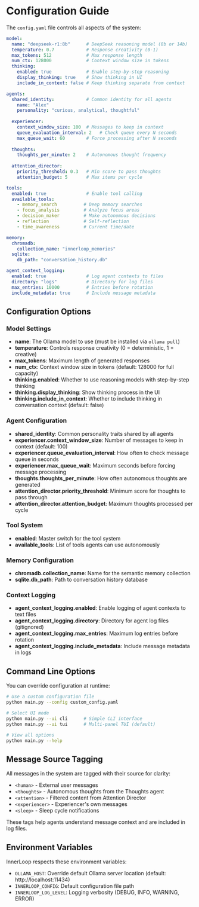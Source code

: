 # Configuration Guide

The `config.yaml` file controls all aspects of the system:

```yaml
model:
  name: "deepseek-r1:8b"      # DeepSeek reasoning model (8b or 14b)
  temperature: 0.7            # Response creativity (0-1)
  max_tokens: 512             # Max response length
  num_ctx: 128000             # Context window size in tokens
  thinking:
    enabled: true             # Enable step-by-step reasoning
    display_thinking: true    # Show thinking in UI
    include_in_context: false # Keep thinking separate from context

agents:
  shared_identity:            # Common identity for all agents
    name: "Alex"
    personality: "curious, analytical, thoughtful"
    
  experiencer:
    context_window_size: 100  # Messages to keep in context
    queue_evaluation_interval: 2   # Check queue every N seconds
    max_queue_wait: 60        # Force processing after N seconds
    
  thoughts:
    thoughts_per_minute: 2    # Autonomous thought frequency
    
  attention_director:
    priority_threshold: 0.3   # Min score to pass thoughts
    attention_budget: 5       # Max items per cycle

tools:
  enabled: true               # Enable tool calling
  available_tools:
    - memory_search          # Deep memory searches
    - focus_analysis         # Analyze focus areas
    - decision_maker         # Make autonomous decisions
    - reflection             # Self-reflection
    - time_awareness         # Current time/date

memory:
  chromadb:
    collection_name: "innerloop_memories"
  sqlite:
    db_path: "conversation_history.db"

agent_context_logging:
  enabled: true               # Log agent contexts to files
  directory: "logs"           # Directory for log files
  max_entries: 10000          # Entries before rotation
  include_metadata: true      # Include message metadata
```

## Configuration Options

### Model Settings
- **name**: The Ollama model to use (must be installed via `ollama pull`)
- **temperature**: Controls response creativity (0 = deterministic, 1 = creative)
- **max_tokens**: Maximum length of generated responses
- **num_ctx**: Context window size in tokens (default: 128000 for full capacity)
- **thinking.enabled**: Whether to use reasoning models with step-by-step thinking
- **thinking.display_thinking**: Show thinking process in the UI
- **thinking.include_in_context**: Whether to include thinking in conversation context (default: false)

### Agent Configuration
- **shared_identity**: Common personality traits shared by all agents
- **experiencer.context_window_size**: Number of messages to keep in context (default: 100)
- **experiencer.queue_evaluation_interval**: How often to check message queue in seconds
- **experiencer.max_queue_wait**: Maximum seconds before forcing message processing
- **thoughts.thoughts_per_minute**: How often autonomous thoughts are generated
- **attention_director.priority_threshold**: Minimum score for thoughts to pass through
- **attention_director.attention_budget**: Maximum thoughts processed per cycle

### Tool System
- **enabled**: Master switch for the tool system
- **available_tools**: List of tools agents can use autonomously

### Memory Configuration
- **chromadb.collection_name**: Name for the semantic memory collection
- **sqlite.db_path**: Path to conversation history database

### Context Logging
- **agent_context_logging.enabled**: Enable logging of agent contexts to text files
- **agent_context_logging.directory**: Directory for agent log files (gitignored)
- **agent_context_logging.max_entries**: Maximum log entries before rotation
- **agent_context_logging.include_metadata**: Include message metadata in logs

## Command Line Options

You can override configuration at runtime:

```bash
# Use a custom configuration file
python main.py --config custom_config.yaml

# Select UI mode
python main.py --ui cli      # Simple CLI interface
python main.py --ui tui      # Multi-panel TUI (default)

# View all options
python main.py --help
```

## Message Source Tagging

All messages in the system are tagged with their source for clarity:

- `<human>` - External user messages
- `<thoughts>` - Autonomous thoughts from the Thoughts agent
- `<attention>` - Filtered content from Attention Director  
- `<experiencer>` - Experiencer's own messages
- `<sleep>` - Sleep cycle notifications

These tags help agents understand message context and are included in log files.

## Environment Variables

InnerLoop respects these environment variables:

- `OLLAMA_HOST`: Override default Ollama server location (default: http://localhost:11434)
- `INNERLOOP_CONFIG`: Default configuration file path
- `INNERLOOP_LOG_LEVEL`: Logging verbosity (DEBUG, INFO, WARNING, ERROR)